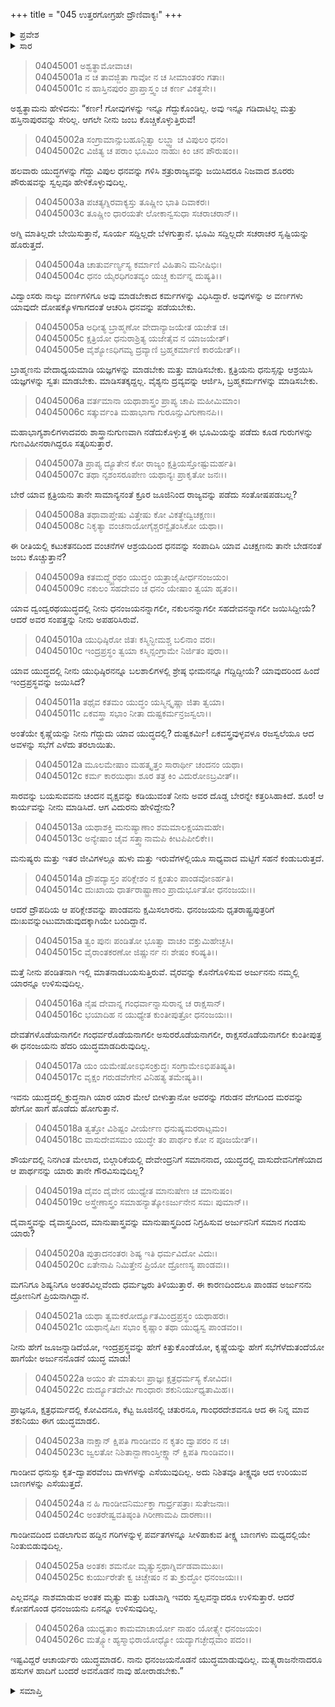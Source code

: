 +++
title = "045 ಉತ್ತರಗೋಗ್ರಹೇ ದ್ರೌಣಿವಾಕ್ಯಃ"
+++

<details><summary>ಪ್ರವೇಶ</summary>


।।   ಓಂ ಓಂ ನಮೋ ನಾರಾಯಣಾಯ।।   ಶ್ರೀ ವೇದವ್ಯಾಸಾಯ ನಮಃ ।।

ಶ್ರೀ ಕೃಷ್ಣದ್ವೈಪಾಯನ ವೇದವ್ಯಾಸ ವಿರಚಿತ  

**ಶ್ರೀ ಮಹಾಭಾರತ**

**ವಿರಾಟ ಪರ್ವ**

**ಗೋಹರಣ ಪರ್ವ**

**ಅಧ್ಯಾಯ 45**

</details>


<details><summary>ಸಾರ</summary>

ಅಶ್ವತ್ಥಾಮನು ಆತ್ಮಶ್ಲಾಘನೆ ಮಾಡಿಕೊಳ್ಳುತ್ತಿದ್ದ ಕರ್ಣನನ್ನು ನಿಂದಿಸಿ, ಕುಪಿತನಾದ ಅರ್ಜುನನು ಎಲ್ಲವನ್ನೂ ನಾಶಮಾಡುತ್ತಾನೆಂದೂ, ತಾನು ಅವನೊಂದಿಗೆ ಯುದ್ಧಮಾಡುವುದಿಲ್ಲವೆಂದೂ ಹೇಳುವುದು (1-26).

</details>


> 04045001 ಅಶ್ವತ್ಥಾಮೋವಾಚ।  
04045001a ನ ಚ ತಾವಜ್ಜಿತಾ ಗಾವೋ ನ ಚ ಸೀಮಾಂತರಂ ಗತಾಃ।  
04045001c ನ ಹಾಸ್ತಿನಪುರಂ ಪ್ರಾಪ್ತಾಸ್ತ್ವಂ ಚ ಕರ್ಣ ವಿಕತ್ಥಸೇ।।

ಅಶ್ವತ್ಥಾಮನು ಹೇಳಿದನು: “ಕರ್ಣ! ಗೋವುಗಳನ್ನು ಇನ್ನೂ ಗೆದ್ದುಕೊಂಡಿಲ್ಲ. ಅವು ಇನ್ನೂ ಗಡಿದಾಟಿಲ್ಲ ಮತ್ತು ಹಸ್ತಿನಾಪುರವನ್ನು ಸೇರಿಲ್ಲ. ಆಗಲೇ ನೀನು ಜಂಬ ಕೊಚ್ಚಿಕೊಳ್ಳುತ್ತಿರುವೆ!

> 04045002a ಸಂಗ್ರಾಮಾನ್ಸುಬಹೂನ್ಜಿತ್ವಾ ಲಬ್ಧ್ವಾ ಚ ವಿಪುಲಂ ಧನಂ।  
04045002c ವಿಜಿತ್ಯ ಚ ಪರಾಂ ಭೂಮಿಂ ನಾಹುಃ ಕಿಂ ಚನ ಪೌರುಷಂ।।

ಹಲವಾರು ಯುದ್ಧಗಳನ್ನು ಗೆದ್ದು ವಿಪುಲ ಧನವನ್ನು ಗಳಿಸಿ ಶತ್ರುರಾಜ್ಯವನ್ನು ಜಯಿಸಿದರೂ ನಿಜವಾದ ಶೂರರು ಪೌರುಷವನ್ನು ಸ್ವಲ್ಪವೂ ಹೇಳಿಕೊಳ್ಳುವುದಿಲ್ಲ.

> 04045003a ಪಚತ್ಯಗ್ನಿರವಾಕ್ಯಸ್ತು ತೂಷ್ಣೀಂ ಭಾತಿ ದಿವಾಕರಃ।   
04045003c ತೂಷ್ಣೀಂ ಧಾರಯತೇ ಲೋಕಾನ್ವಸುಧಾ ಸಚರಾಚರಾನ್।।

ಅಗ್ನಿ ಮಾತಿಲ್ಲದೇ ಬೇಯಿಸುತ್ತಾನೆ, ಸೂರ್ಯ ಸದ್ದಿಲ್ಲದೇ ಬೆಳಗುತ್ತಾನೆ. ಭೂಮಿ ಸದ್ದಿಲ್ಲದೇ ಸಚರಾಚರ ಸೃಷ್ಟಿಯನ್ನು ಹೊರುತ್ತದೆ.

> 04045004a ಚಾತುರ್ವರ್ಣ್ಯಸ್ಯ ಕರ್ಮಾಣಿ ವಿಹಿತಾನಿ ಮನೀಷಿಭಿಃ।  
04045004c ಧನಂ ಯೈರಧಿಗಂತವ್ಯಂ ಯಚ್ಚ ಕುರ್ವನ್ನ ದುಷ್ಯತಿ।।

ವಿದ್ವಾಂಸರು ನಾಲ್ಕು ವರ್ಣಗಳಿಗೂ ಅವು ಮಾಡಬೇಕಾದ ಕರ್ಮಗಳನ್ನು ವಿಧಿಸಿದ್ದಾರೆ. ಅವುಗಳನ್ನು ಅ ವರ್ಣಗಳು ಯಾವುದೇ ದೋಷಕ್ಕೊಳಗಾಗದಂತೆ ಆಚರಿಸಿ ಧನವನ್ನು ಪಡೆಯಬೇಕು.

> 04045005a ಅಧೀತ್ಯ ಬ್ರಾಹ್ಮಣೋ ವೇದಾನ್ಯಾಜಯೇತ ಯಜೇತ ಚ।  
04045005c ಕ್ಷತ್ರಿಯೋ ಧನುರಾಶ್ರಿತ್ಯ ಯಜೇತೈವ ನ ಯಾಜಯೇತ್।  
04045005e ವೈಶ್ಯೋಽಧಿಗಮ್ಯ ದ್ರವ್ಯಾಣಿ ಬ್ರಹ್ಮಕರ್ಮಾಣಿ ಕಾರಯೇತ್।।

ಬ್ರಾಹ್ಮಣನು ವೇದಾಧ್ಯಯಮಾಡಿ ಯಜ್ಞಗಳನ್ನು ಮಾಡಬೇಕು ಮತ್ತು ಮಾಡಿಸಬೇಕು. ಕ್ಷತ್ರಿಯನು ಧನುಸ್ಸನ್ನು ಆಶ್ರಯಿಸಿ ಯಜ್ಞಗಳನ್ನು ಸ್ವತಃ ಮಾಡಬೇಕು. ಮಾಡಿಸತಕ್ಕದ್ದಲ್ಲ. ವೈಶ್ಯನು ದ್ರವ್ಯವನ್ನು ಆರ್ಜಿಸಿ, ಬ್ರಹ್ಮಕರ್ಮಗಳನ್ನು ಮಾಡಿಸಬೇಕು.

> 04045006a ವರ್ತಮಾನಾ ಯಥಾಶಾಸ್ತ್ರಂ ಪ್ರಾಪ್ಯ ಚಾಪಿ ಮಹೀಮಿಮಾಂ।  
04045006c ಸತ್ಕುರ್ವಂತಿ ಮಹಾಭಾಗಾ ಗುರೂನ್ಸುವಿಗುಣಾನಪಿ।।

ಮಹಾಭಾಗ್ಯಶಾಲಿಗಳಾದವರು ಶಾಸ್ತ್ರಾನುಗುಣವಾಗಿ ನಡೆದುಕೊಳ್ಳುತ್ತ ಈ ಭೂಮಿಯನ್ನು ಪಡೆದು ಕೂಡ ಗುರುಗಳನ್ನು ಗುಣವಿಹೀನರಾಗಿದ್ದರೂ ಸತ್ಕರಿಸುತ್ತಾರೆ.

> 04045007a ಪ್ರಾಪ್ಯ ದ್ಯೂತೇನ ಕೋ ರಾಜ್ಯಂ ಕ್ಷತ್ರಿಯಸ್ತೋಷ್ಟುಮರ್ಹತಿ।   
04045007c ತಥಾ ನೃಶಂಸರೂಪೇಣ ಯಥಾನ್ಯಃ ಪ್ರಾಕೃತೋ ಜನಃ।।

ಬೇರೆ ಯಾವ ಕ್ಷತ್ರಿಯನು ತಾನೇ ಸಾಮಾನ್ಯನಂತೆ ಕ್ರೂರ ಜೂಜಿನಿಂದ ರಾಜ್ಯವನ್ನು ಪಡೆದು ಸಂತೋಷಪಡಬಲ್ಲ?

> 04045008a ತಥಾವಾಪ್ತೇಷು ವಿತ್ತೇಷು ಕೋ ವಿಕತ್ಥೇದ್ವಿಚಕ್ಷಣಃ।  
04045008c ನಿಕೃತ್ಯಾ ವಂಚನಾಯೋಗೈಶ್ಚರನ್ವೈತಂಸಿಕೋ ಯಥಾ।।

ಈ ರೀತಿಯಲ್ಲಿ ಕಟುಕತನದಿಂದ ವಂಚನೆಗಳ ಆಶ್ರಯದಿಂದ ಧನವನ್ನು ಸಂಪಾದಿಸಿ ಯಾವ ವಿಚಕ್ಷಣನು ತಾನೇ ಬೇಡನಂತೆ ಜಂಬ ಕೊಚ್ಚುತ್ತಾನೆ?

> 04045009a ಕತಮದ್ದ್ವೈರಥಂ ಯುದ್ಧಂ ಯತ್ರಾಜೈಷೀರ್ಧನಂಜಯಂ।  
04045009c ನಕುಲಂ ಸಹದೇವಂ ಚ ಧನಂ ಯೇಷಾಂ ತ್ವಯಾ ಹೃತಂ।।

ಯಾವ ದ್ವಂದ್ವರಥಯುದ್ಧದಲ್ಲಿ ನೀನು ಧನಂಜಯನನ್ನಾಗಲೀ, ನಕುಲನನ್ನಾಗಲೀ ಸಹದೇವನನ್ನಾಗಲೀ ಜಯಿಸಿದ್ದೀಯೆ? ಆದರೆ ಅವರ ಸಂಪತ್ತನ್ನು ನೀನು ಅಪಹರಿಸಿರುವೆ.

> 04045010a ಯುಧಿಷ್ಠಿರೋ ಜಿತಃ ಕಸ್ಮಿನ್ಭೀಮಶ್ಚ ಬಲಿನಾಂ ವರಃ।  
04045010c ಇಂದ್ರಪ್ರಸ್ಥಂ ತ್ವಯಾ ಕಸ್ಮಿನ್ಸಂಗ್ರಾಮೇ ನಿರ್ಜಿತಂ ಪುರಾ।।

ಯಾವ ಯುದ್ಧದಲ್ಲಿ ನೀನು ಯುಧಿಷ್ಠಿರನನ್ನೂ ಬಲಶಾಲಿಗಳಲ್ಲಿ ಶ್ರೇಷ್ಠ ಭೀಮನನ್ನೂ ಗೆದ್ದಿದ್ದೀಯೆ? ಯಾವುದರಿಂದ ಹಿಂದೆ ಇಂದ್ರಪ್ರಸ್ಥವನ್ನು ಜಯಿಸಿದೆ?

> 04045011a ತಥೈವ ಕತಮಂ ಯುದ್ಧಂ ಯಸ್ಮಿನ್ಕೃಷ್ಣಾ ಜಿತಾ ತ್ವಯಾ।  
04045011c ಏಕವಸ್ತ್ರಾ ಸಭಾಂ ನೀತಾ ದುಷ್ಟಕರ್ಮನ್ರಜಸ್ವಲಾ।।

ಅಂತೆಯೇ ಕೃಷ್ಣೆಯನ್ನು ನೀನು ಗೆದ್ದುದು ಯಾವ ಯುದ್ಧದಲ್ಲಿ? ದುಷ್ಟಕರ್ಮಿ! ಏಕವಸ್ತ್ರವುಳ್ಳವಳೂ ರಜಸ್ವಲೆಯೂ ಆದ ಅವಳನ್ನು ಸಭೆಗೆ ಎಳೆದು ತರಲಾಯಿತು.

> 04045012a ಮೂಲಮೇಷಾಂ ಮಹತ್ಕೃತ್ತಂ ಸಾರಾರ್ಥೀ ಚಂದನಂ ಯಥಾ।   
04045012c ಕರ್ಮ ಕಾರಯಿಥಾಃ ಶೂರ ತತ್ರ ಕಿಂ ವಿದುರೋಽಬ್ರವೀತ್।।

ಸಾರವನ್ನು ಬಯಸುವವನು ಚಂದನ ವೃಕ್ಷವನ್ನು ಕಡಿಯುವಂತೆ ನೀನು ಅವರ ದೊಡ್ಡ ಬೇರನ್ನೇ ಕತ್ತರಿಸಿಹಾಕಿದೆ. ಶೂರ! ಆ ಕಾರ್ಯವನ್ನು ನೀನು ಮಾಡಿಸಿದೆ. ಆಗ ವಿದುರನು ಹೇಳಿದ್ದೇನು?

> 04045013a ಯಥಾಶಕ್ತಿ ಮನುಷ್ಯಾಣಾಂ ಶಮಮಾಲಕ್ಷಯಾಮಹೇ।  
04045013c ಅನ್ಯೇಷಾಂ ಚೈವ ಸತ್ತ್ವಾನಾಮಪಿ ಕೀಟಪಿಪೀಲಿಕೇ।।

ಮನುಷ್ಯರು ಮತ್ತು ಇತರ ಜೀವಿಗಳಲ್ಲೂ ಹುಳು ಮತ್ತು ಇರುವೆಗಳಲ್ಲಿಯೂ ಸಾಧ್ಯವಾದ ಮಟ್ಟಿಗೆ ಸಹನೆ ಕಂಡುಬರುತ್ತದೆ.

> 04045014a ದ್ರೌಪದ್ಯಾಸ್ತಂ ಪರಿಕ್ಲೇಶಂ ನ ಕ್ಷಂತುಂ ಪಾಂಡವೋಽರ್ಹತಿ।  
04045014c ದುಃಖಾಯ ಧಾರ್ತರಾಷ್ಟ್ರಾಣಾಂ ಪ್ರಾದುರ್ಭೂತೋ ಧನಂಜಯಃ।।

ಆದರೆ ದ್ರೌಪದಿಯ ಆ ಪರಿಕ್ಲೇಶವನ್ನು ಪಾಂಡವನು ಕ್ಷಮಿಸಲಾರನು. ಧನಂಜಯನು ಧೃತರಾಷ್ಟ್ರಪುತ್ರರಿಗೆ ದುಃಖವನ್ನುಂಟುಮಾಡುವುದಕ್ಕಾಗಿಯೇ ಬಂದಿದ್ದಾನೆ.

> 04045015a ತ್ವಂ ಪುನಃ ಪಂಡಿತೋ ಭೂತ್ವಾ ವಾಚಂ ವಕ್ತುಮಿಹೇಚ್ಛಸಿ।   
04045015c ವೈರಾಂತಕರಣೋ ಜಿಷ್ಣುರ್ನ ನಃ ಶೇಷಂ ಕರಿಷ್ಯತಿ।।

ಮತ್ತೆ ನೀನು ಪಂಡಿತನಾಗಿ ಇಲ್ಲಿ ಮಾತನಾಡಬಯಸುತ್ತಿರುವೆ. ವೈರವನ್ನು ಕೊನೆಗೊಳಿಸುವ ಅರ್ಜುನನು ನಮ್ಮಲ್ಲಿ ಯಾರನ್ನೂ ಉಳಿಸುವುದಿಲ್ಲ.

> 04045016a ನೈಷ ದೇವಾನ್ನ ಗಂಧರ್ವಾನ್ನಾಸುರಾನ್ನ ಚ ರಾಕ್ಷಸಾನ್।  
04045016c ಭಯಾದಿಹ ನ ಯುಧ್ಯೇತ ಕುಂತೀಪುತ್ರೋ ಧನಂಜಯಃ।।

ದೇವತೆಗಳೊಡೆಯನಾಗಲೀ ಗಂಧರ್ವರೊಡೆಯನಾಗಲೀ ಅಸುರರೊಡೆಯನಾಗಲೀ, ರಾಕ್ಷಸರೊಡೆಯನಾಗಲೀ ಕುಂತೀಪುತ್ರ ಈ ಧನಂಜಯನು ಹೆದರಿ ಯುದ್ಧಮಾಡದಿರುವುದಿಲ್ಲ.

> 04045017a ಯಂ ಯಮೇಷೋಽಭಿಸಂಕ್ರುದ್ಧಃ ಸಂಗ್ರಾಮೇಽಭಿಪತಿಷ್ಯತಿ।  
04045017c ವೃಕ್ಷಂ ಗರುಡವೇಗೇನ ವಿನಿಹತ್ಯ ತಮೇಷ್ಯತಿ।।

ಇವನು ಯುದ್ಧದಲ್ಲಿ ಕ್ರುದ್ಧನಾಗಿ ಯಾರ ಯಾರ ಮೇಲೆ ಬೀಳುತ್ತಾನೋ ಅವರನ್ನು ಗರುಡನ ವೇಗದಿಂದ ಮರವನ್ನು ಹೇಗೋ ಹಾಗೆ ಹೊಡೆದು ಹೋಗುತ್ತಾನೆ.

> 04045018a ತ್ವತ್ತೋ ವಿಶಿಷ್ಟಂ ವೀರ್ಯೇಣ ಧನುಷ್ಯಮರರಾಟ್ಸಮಂ।   
04045018c ವಾಸುದೇವಸಮಂ ಯುದ್ಧೇ ತಂ ಪಾರ್ಥಂ ಕೋ ನ ಪೂಜಯೇತ್।।

ಶೌರ್ಯದಲ್ಲಿ ನಿನಗಿಂತ ಮೇಲಾದ, ಬಿಲ್ಗಾರಿಕೆಯಲ್ಲಿ ದೇವೇಂದ್ರನಿಗೆ ಸಮಾನನಾದ, ಯುದ್ಧದಲ್ಲಿ ವಾಸುದೇವನಿಗೆಣೆಯಾದ ಆ ಪಾರ್ಥನನ್ನು ಯಾರು ತಾನೇ ಗೌರವಿಸುವುದಿಲ್ಲ?

> 04045019a ದೈವಂ ದೈವೇನ ಯುಧ್ಯೇತ ಮಾನುಷೇಣ ಚ ಮಾನುಷಂ।  
04045019c ಅಸ್ತ್ರೇಣಾಸ್ತ್ರಂ ಸಮಾಹನ್ಯಾತ್ಕೋಽರ್ಜುನೇನ ಸಮಃ ಪುಮಾನ್।।

ದೈವಾಸ್ತ್ರವನ್ನು ದೈವಾಸ್ತ್ರದಿಂದ, ಮಾನುಷಾಸ್ತ್ರವನ್ನು ಮಾನುಷಾಸ್ತ್ರದಿಂದ ನಿಗ್ರಹಿಸುವ ಅರ್ಜುನನಿಗೆ ಸಮಾನ ಗಂಡಸು ಯಾರು?

> 04045020a ಪುತ್ರಾದನಂತರಃ ಶಿಷ್ಯ ಇತಿ ಧರ್ಮವಿದೋ ವಿದುಃ।  
04045020c ಏತೇನಾಪಿ ನಿಮಿತ್ತೇನ ಪ್ರಿಯೋ ದ್ರೋಣಸ್ಯ ಪಾಂಡವಃ।।

ಮಗನಿಗೂ ಶಿಷ್ಯನಿಗೂ ಅಂತರವಿಲ್ಲವೆಂದು ಧರ್ಮಜ್ಞರು ತಿಳಿಯುತ್ತಾರೆ. ಈ ಕಾರಣದಿಂದಲೂ ಪಾಂಡವ ಅರ್ಜುನನು ದ್ರೋಣನಿಗೆ ಪ್ರಿಯನಾಗಿದ್ದಾನೆ.

> 04045021a ಯಥಾ ತ್ವಮಕರೋರ್ದ್ಯೂತಮಿಂದ್ರಪ್ರಸ್ಥಂ ಯಥಾಹರಃ।  
04045021c ಯಥಾನೈಷೀಃ ಸಭಾಂ ಕೃಷ್ಣಾಂ ತಥಾ ಯುಧ್ಯಸ್ವ ಪಾಂಡವಂ।।

ನೀನು ಹೇಗೆ ಜೂಜನ್ನಾಡಿದೆಯೋ, ಇಂದ್ರಪ್ರಸ್ಥವನ್ನು ಹೇಗೆ ಕಿತ್ತುಕೊಂಡೆಯೋ, ಕೃಷ್ಣೆಯನ್ನು ಹೇಗೆ ಸಭೆಗೆಳೆದುತಂದೆಯೋ ಹಾಗೆಯೇ ಅರ್ಜುನನೊಡನೆ ಯುದ್ಧ ಮಾಡು!

> 04045022a ಅಯಂ ತೇ ಮಾತುಲಃ ಪ್ರಾಜ್ಞಃ ಕ್ಷತ್ರಧರ್ಮಸ್ಯ ಕೋವಿದಃ।  
04045022c ದುರ್ದ್ಯೂತದೇವೀ ಗಾಂಧಾರಃ ಶಕುನಿರ್ಯುಧ್ಯತಾಮಿಹ।।

ಪ್ರಾಜ್ಞನೂ, ಕ್ಷತ್ರಧರ್ಮದಲ್ಲಿ ಕೋವಿದನೂ, ಕೆಟ್ಟ ಜೂಜಿನಲ್ಲಿ ಚತುರನೂ, ಗಾಂಧರದೇಶವನೂ ಆದ ಈ ನಿನ್ನ ಮಾವ ಶಕುನಿಯು ಈಗ ಯುದ್ಧಮಾಡಲಿ.

> 04045023a ನಾಕ್ಷಾನ್ ಕ್ಷಿಪತಿ ಗಾಂಡೀವಂ ನ ಕೃತಂ ದ್ವಾಪರಂ ನ ಚ।  
04045023c ಜ್ವಲತೋ ನಿಶಿತಾನ್ಬಾಣಾಂಸ್ತೀಕ್ಷ್ಣಾನ್ ಕ್ಷಿಪತಿ ಗಾಂಡಿವಂ।।

ಗಾಂಡೀವ ಧನುಸ್ಸು ಕೃತ-ದ್ವಾಪರವೆಂಬ ದಾಳಗಳನ್ನು ಎಸೆಯುವುದಿಲ್ಲ. ಅದು ನಿಶಿತವೂ ತೀಕ್ಷ್ಣವೂ ಆದ ಉರಿಯುವ ಬಾಣಗಳನ್ನು ಎಸೆಯುತ್ತದೆ.

> 04045024a ನ ಹಿ ಗಾಂಡೀವನಿರ್ಮುಕ್ತಾ ಗಾರ್ಧ್ರಪತ್ರಾಃ ಸುತೇಜನಾಃ।  
04045024c ಅಂತರೇಷ್ವವತಿಷ್ಠಂತಿ ಗಿರೀಣಾಮಪಿ ದಾರಣಾಃ।।

ಗಾಂಡೀವದಿಂದ ಬಿಡಲಾಗುವ ಹದ್ದಿನ ಗರಿಗಳನ್ನುಳ್ಳ ಪರ್ವತಗಳನ್ನೂ ಸೀಳಿಹಾಕುವ ತೀಕ್ಷ್ಣ ಬಾಣಗಳು ಮಧ್ಯದಲ್ಲಿಯೇ ನಿಂತುಬಿಡುವುದಿಲ್ಲ.

> 04045025a ಅಂತಕಃ ಶಮನೋ ಮೃತ್ಯುಸ್ತಥಾಗ್ನಿರ್ವಡವಾಮುಖಃ।  
04045025c ಕುರ್ಯುರೇತೇ ಕ್ವ ಚಿಚ್ಚೇಷಂ ನ ತು ಕ್ರುದ್ಧೋ ಧನಂಜಯಃ।।

ಎಲ್ಲವನ್ನೂ ನಾಶಮಾಡುವ ಅಂತಕ ಮೃತ್ಯು ಮತ್ತು ಬಡಬಾಗ್ನಿ ಇವರು ಸ್ವಲ್ಪವನ್ನಾದರೂ ಉಳಿಸುತ್ತಾರೆ. ಆದರೆ ಕೋಪಗೊಂಡ ಧನಂಜಯನು ಏನನ್ನೂ ಉಳಿಸುವುದಿಲ್ಲ.

> 04045026a ಯುಧ್ಯತಾಂ ಕಾಮಮಾಚಾರ್ಯೋ ನಾಹಂ ಯೋತ್ಸ್ಯೇ ಧನಂಜಯಂ।   
04045026c ಮತ್ಸ್ಯೋ ಹ್ಯಸ್ಮಾಭಿರಾಯೋಧ್ಯೋ ಯದ್ಯಾಗಚ್ಛೇದ್ಗವಾಂ ಪದಂ।।

ಇಷ್ಟವಿದ್ದರೆ ಆಚಾರ್ಯರು ಯುದ್ಧಮಾಡಲಿ. ನಾನು ಧನಂಜಯನೊಡನೆ ಯುದ್ಧಮಾಡುವುದಿಲ್ಲ. ಮತ್ಸ್ಯರಾಜನೇನಾದರೂ ಹಸುಗಳ ಹಾದಿಗೆ ಬಂದರೆ ಅವನೊಡನೆ ನಾವು ಹೋರಾಡಬೇಕು.”

<details><summary>ಸಮಾಪ್ತಿ</summary>


ಇತಿ ಶ್ರೀ ಮಹಾಭಾರತೇ ವಿರಾಟ ಪರ್ವಣಿ ಗೋಹರಣ ಪರ್ವಣಿ ಉತ್ತರಗೋಗ್ರಹೇ ದ್ರೌಣಿವಾಕ್ಯೇ ಪಂಚಚತ್ವಾರಿಂಶೋಽಧ್ಯಾಯಃ।  
ಇದು ಶ್ರೀ ಮಹಾಭಾರತದಲ್ಲಿ ವಿರಾಟ ಪರ್ವದಲ್ಲಿ ಗೋಹರಣ ಪರ್ವದಲ್ಲಿ ಉತ್ತರಗೋಗ್ರಹದಲ್ಲಿ ದ್ರೌಣಿವಾಕ್ಯದಲ್ಲಿ ನಲ್ವತ್ತೈದನೆಯ ಅಧ್ಯಾಯವು.


</details>
